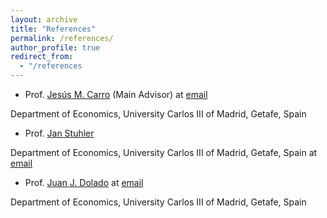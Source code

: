 ```yaml
---
layout: archive
title: "References"
permalink: /references/
author_profile: true
redirect_from: 
  - "/references
---
```

  
* Prof. [Jesús M. Carro](http://www.eco.uc3m.es/~jcarro/) (Main Advisor) at [email](jcarro@eco.uc3m.es)

Department of Economics, University Carlos III of Madrid, Getafe, Spain

* Prof. [Jan Stuhler](https://janstuhler.com)

Department of Economics, University Carlos III of Madrid, Getafe, Spain at [email](jan.stuhler@uc3m.es) 

* Prof. [Juan J. Dolado](http://dolado.blogspot.com) at [email](dolado@eco.uc3m.es)

Department of Economics, University Carlos III of Madrid, Getafe, Spain 
